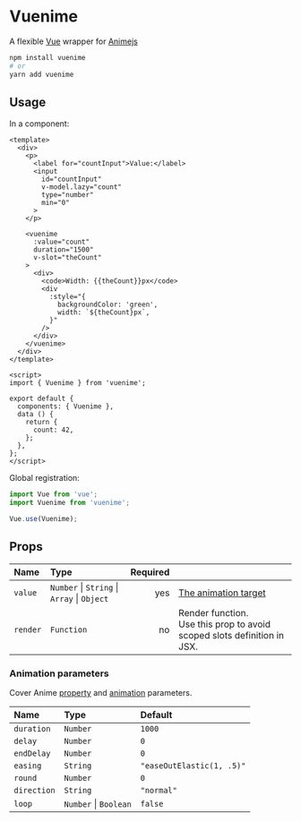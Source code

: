 # Vuenime

A flexible [Vue](https://vuejs.org) wrapper for [Animejs](https://animejs.com)

```sh
npm install vuenime
# or
yarn add vuenime
```

## Usage

In a component:

```vue
<template>
  <div>
    <p>
      <label for="countInput">Value:</label>
      <input
        id="countInput"
        v-model.lazy="count"
        type="number"
        min="0"
      >
    </p>

    <vuenime
      :value="count"
      duration="1500"
      v-slot="theCount"
    >
      <div>
        <code>Width: {{theCount}}px</code>
        <div
          :style="{
            backgroundColor: 'green',
            width: `${theCount}px`,
          }"
        />
      </div>
    </vuenime>
  </div>
</template>

<script>
import { Vuenime } from 'vuenime';

export default {
  components: { Vuenime },
  data () {
    return {
      count: 42,
    };
  },
};
</script>
```

Global registration:

```js
import Vue from 'vue';
import Vuenime from 'vuenime';

Vue.use(Vuenime);
```


## Props

|Name|Type|Required||
|:---|:---|---:|:---|
|`value`|`Number` \| `String` \| `Array` \| `Object`|yes|[The animation target](https://animejs.com/documentation/#JSobject)|
|`render`|`Function`|no|Render function.<br/>Use this prop to avoid scoped slots definition in JSX.|

### Animation parameters

Cover Anime [property](https://animejs.com/documentation/#duration) and [animation](https://animejs.com/documentation/#direction) parameters.

|Name|Type|Default|
|:---|:---|:---|
|`duration`|`Number`|`1000`|
|`delay`|`Number`|`0`|
|`endDelay`|`Number`|`0`|
|`easing`|`String`|`"easeOutElastic(1, .5)"`|
|`round`|`Number`|`0`|
|`direction`|`String`|`"normal"`|
|`loop`|`Number` \| `Boolean`|`false`|
